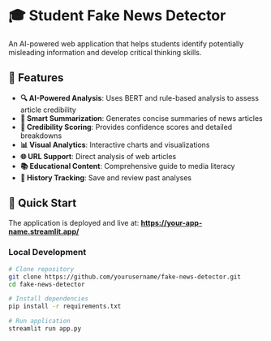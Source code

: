 # 🎓 Student Fake News Detector

An AI-powered web application that helps students identify potentially misleading information and develop critical thinking skills.

## 🌟 Features

- **🔍 AI-Powered Analysis**: Uses BERT and rule-based analysis to assess article credibility
- **📝 Smart Summarization**: Generates concise summaries of news articles
- **🎯 Credibility Scoring**: Provides confidence scores and detailed breakdowns
- **📊 Visual Analytics**: Interactive charts and visualizations
- **🌐 URL Support**: Direct analysis of web articles
- **📚 Educational Content**: Comprehensive guide to media literacy
- **💾 History Tracking**: Save and review past analyses

## 🚀 Quick Start

The application is deployed and live at: **https://your-app-name.streamlit.app/**

### Local Development

```bash
# Clone repository
git clone https://github.com/yourusername/fake-news-detector.git
cd fake-news-detector

# Install dependencies
pip install -r requirements.txt

# Run application
streamlit run app.py
